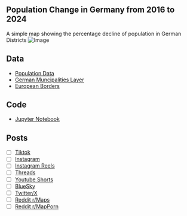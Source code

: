 ## Population Change in Germany from 2016 to 2024
A simple map showing the percentage decline of population in German Districts
![Image](https://drive.google.com/uc?export=view&id=)

## Data
* [Population Data](https://www-genesis.destatis.de/datenbank/online/statistic/12411/table/12411-0015/chart/map/table-toolbar)
* [German Muncipalities Layer](https://data.opendatasoft.com/explore/dataset/georef-germany-kreis%40public/export/?flg=en-us&disjunctive.krs_name&disjunctive.lan_code&disjunctive.lan_name&disjunctive.krs_code&disjunctive.krs_name_short)
* [European Borders](https://ec.europa.eu/eurostat/web/gisco/geodata/administrative-units/countries)

## Code
* [Jupyter Notebook](FormatData.ipynb)

## Posts
- [ ] [Tiktok]()
- [ ] [Instagram]()
- [ ] [Instagram Reels]()
- [ ] [Threads]()
- [ ] [Youtube Shorts]()
- [ ] [BlueSky]()
- [ ] [Twitter/X]()
- [ ] [Reddit r/Maps]()
- [ ] [Reddit r/MapPorn]()
